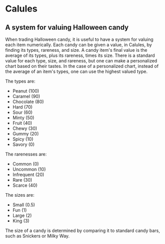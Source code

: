 # Calules
## A system for valuing Halloween candy

When trading Halloween candy, it is useful to have a system for valuing each item numerically. Each candy can be given a value, in Calules, by finding its types, rareness, and size.
A candy item's final value is the average of its types, plus its rareness, times its size. There is a standard value for each type, size, and rareness,  but one can make a personalized chart based on their tastes.
In the case of a personalized chart, instead of the average of an item's types, one can use the highest valued type.

The types are:
* Peanut (100)
* Caramel (90)
* Chocolate (80)
* Hard (70)
* Sour (60)
* Minty (50)
* Fruit (40)
* Chewy (30)
* Gummy (20)
* Spicy (10)
* Savory (0)

The rarenesses are:
* Common (0)
* Uncommon (10)
* Infrequent (20)
* Rare (30)
* Scarce (40)

The sizes are:
* Small (0.5)
* Fun (1)
* Large (2)
* King (3) 

The size of a candy is determined by comparing it to standard candy bars, such as Snickers or Milky Way.
